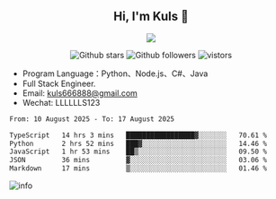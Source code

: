 <h2 align="center"> Hi, I'm Kuls 👋 </h2>
<p align="center">
    <p align="center">
        <img src=" https://avatars.githubusercontent.com/u/42165104?s=460&u=5c7fbf0bce7d4b38a15a44676e6f64b529e47598&v=4"/>
    </p>
    <p align="center">
      <img src="https://img.shields.io/github/stars/hellokuls?style=social" alt="Github stars" />
      <img src="https://img.shields.io/github/followers/hellokuls?style=social" alt="Github followers" />
      <img src="https://visitor-badge.glitch.me/badge?page_id=hellokuls.readme" alt="vistors" />
    </p>
</p>

- Program Language：Python、Node.js、C#、Java
- Full Stack Engineer.
- Email: kuls666888@gmail.com
- Wechat: LLLLLLS123

<!--START_SECTION:waka-->

```txt
From: 10 August 2025 - To: 17 August 2025

TypeScript   14 hrs 3 mins   █████████████████▓░░░░░░░   70.61 %
Python       2 hrs 52 mins   ███▓░░░░░░░░░░░░░░░░░░░░░   14.46 %
JavaScript   1 hr 53 mins    ██▒░░░░░░░░░░░░░░░░░░░░░░   09.50 %
JSON         36 mins         ▓░░░░░░░░░░░░░░░░░░░░░░░░   03.06 %
Markdown     17 mins         ▒░░░░░░░░░░░░░░░░░░░░░░░░   01.46 %
```

<!--END_SECTION:waka-->

![info](https://github-readme-stats.vercel.app/api?username=hellokuls&show_icons=true&count_private=true&hide=prs&theme=default_repocard)


